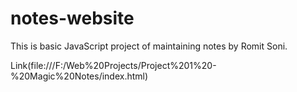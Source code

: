 # notes-website
This is basic JavaScript project of maintaining notes by Romit Soni.

Link(file:///F:/Web%20Projects/Project%201%20-%20Magic%20Notes/index.html)
